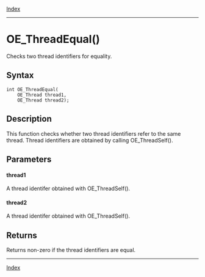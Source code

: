 [Index](index.md)

---
# OE_ThreadEqual()

Checks two thread identifiers for equality.

## Syntax

    int OE_ThreadEqual(
        OE_Thread thread1,
        OE_Thread thread2);
## Description 

This function checks whether two thread identifiers refer to the same thread. Thread identifiers are obtained by calling OE_ThreadSelf().



## Parameters

#### thread1

A thread identifer obtained with OE_ThreadSelf().

#### thread2

A thread identifer obtained with OE_ThreadSelf().

## Returns

Returns non-zero if the thread identifiers are equal.

---
[Index](index.md)

